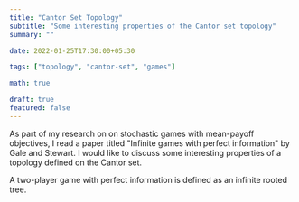 ```yaml
---
title: "Cantor Set Topology"
subtitle: "Some interesting properties of the Cantor set topology"
summary: ""

date: 2022-01-25T17:30:00+05:30

tags: ["topology", "cantor-set", "games"]

math: true

draft: true
featured: false
---
```


As part of my research on on stochastic games with mean-payoff objectives, I read a paper titled "Infinite games with perfect information" by Gale and Stewart. I would like to discuss some interesting properties of a topology defined on the Cantor set. 
<!--more-->
A two-player game with perfect information is defined as an infinite rooted tree. 
